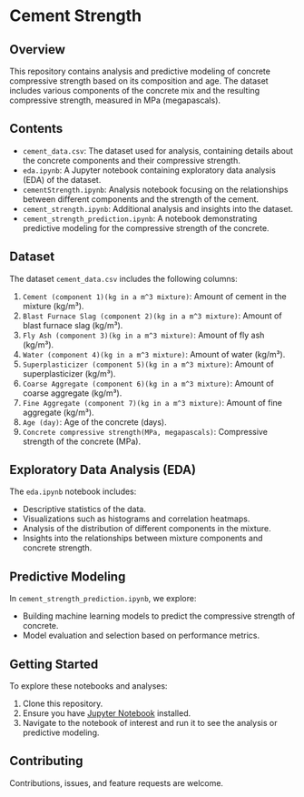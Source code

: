 # Cement Strength 

## Overview
This repository contains analysis and predictive modeling of concrete compressive strength based on its composition and age. The dataset includes various components of the concrete mix and the resulting compressive strength, measured in MPa (megapascals).

## Contents
- `cement_data.csv`: The dataset used for analysis, containing details about the concrete components and their compressive strength.
- `eda.ipynb`: A Jupyter notebook containing exploratory data analysis (EDA) of the dataset.
- `cementStrength.ipynb`: Analysis notebook focusing on the relationships between different components and the strength of the cement.
- `cement_strength.ipynb`: Additional analysis and insights into the dataset.
- `cement_strength_prediction.ipynb`: A notebook demonstrating predictive modeling for the compressive strength of the concrete.

## Dataset
The dataset `cement_data.csv` includes the following columns:
1. `Cement (component 1)(kg in a m^3 mixture)`: Amount of cement in the mixture (kg/m³).
2. `Blast Furnace Slag (component 2)(kg in a m^3 mixture)`: Amount of blast furnace slag (kg/m³).
3. `Fly Ash (component 3)(kg in a m^3 mixture)`: Amount of fly ash (kg/m³).
4. `Water (component 4)(kg in a m^3 mixture)`: Amount of water (kg/m³).
5. `Superplasticizer (component 5)(kg in a m^3 mixture)`: Amount of superplasticizer (kg/m³).
6. `Coarse Aggregate (component 6)(kg in a m^3 mixture)`: Amount of coarse aggregate (kg/m³).
7. `Fine Aggregate (component 7)(kg in a m^3 mixture)`: Amount of fine aggregate (kg/m³).
8. `Age (day)`: Age of the concrete (days).
9. `Concrete compressive strength(MPa, megapascals)`: Compressive strength of the concrete (MPa).

## Exploratory Data Analysis (EDA)
The `eda.ipynb` notebook includes:
- Descriptive statistics of the data.
- Visualizations such as histograms and correlation heatmaps.
- Analysis of the distribution of different components in the mixture.
- Insights into the relationships between mixture components and concrete strength.

## Predictive Modeling
In `cement_strength_prediction.ipynb`, we explore:
- Building machine learning models to predict the compressive strength of concrete.
- Model evaluation and selection based on performance metrics.

## Getting Started
To explore these notebooks and analyses:
1. Clone this repository.
2. Ensure you have [Jupyter Notebook](https://jupyter.org/install) installed.
3. Navigate to the notebook of interest and run it to see the analysis or predictive modeling.

## Contributing
Contributions, issues, and feature requests are welcome.
